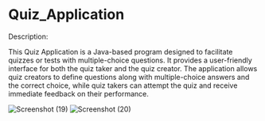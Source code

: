 # Quiz_Application

Description:

This Quiz Application is a Java-based program designed to facilitate quizzes or tests with multiple-choice questions. It provides a user-friendly interface for both the quiz taker and the quiz creator. The application allows quiz creators to define questions along with multiple-choice answers and the correct choice, while quiz takers can attempt the quiz and receive immediate feedback on their performance.

![Screenshot (19)](https://github.com/Sakshi-Nandagawali/Quize_Apllication/assets/156199938/97726c42-4f09-4b14-8008-5ba0e0487dac)
![Screenshot (20)](https://github.com/Sakshi-Nandagawali/Quize_Apllication/assets/156199938/b21f0843-22b4-4be3-a79e-d40e0394156c)
